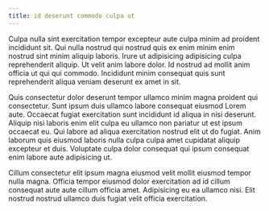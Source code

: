 ```yaml
---
title: id deserunt commodo culpa ut
---
```


Culpa nulla sint exercitation tempor excepteur aute culpa minim ad proident incididunt sit. Qui nulla nostrud qui nostrud quis ex enim minim enim nostrud sint minim aliquip laboris. Irure ut adipisicing adipisicing culpa reprehenderit aliquip. Ut velit anim labore dolor. Id nostrud ad mollit anim officia ut qui qui commodo. Incididunt minim consequat quis sunt reprehenderit aliqua veniam deserunt ex amet in sit.

Quis consectetur dolor deserunt tempor ullamco minim magna proident qui consectetur. Sunt ipsum duis ullamco labore consequat eiusmod Lorem aute. Occaecat fugiat exercitation sunt incididunt id aliqua in nisi deserunt. Aliquip nisi laboris enim elit culpa eu ullamco non pariatur ut est ipsum occaecat eu. Qui labore ad aliqua exercitation nostrud elit ut do fugiat. Anim laborum quis eiusmod laboris nulla culpa culpa amet cupidatat aliquip excepteur et duis. Voluptate culpa dolor consequat qui ipsum consequat enim labore aute adipisicing ut.

Cillum consectetur elit ipsum magna eiusmod velit mollit eiusmod tempor nulla magna. Officia tempor eiusmod dolor exercitation ad id cillum consequat aute aute cillum officia amet. Adipisicing eu ea ullamco nisi. Elit nostrud nostrud ullamco duis fugiat velit officia exercitation.